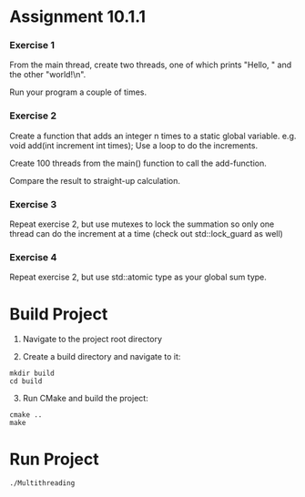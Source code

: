 # Assignment 10.1.1


### Exercise 1

From the main thread, create two threads, one of which prints "Hello, " and the other "world!\n".

Run your program a couple of times.


### Exercise 2

Create a function that adds an integer n times to a static global variable.  e.g. void add(int increment int times);  Use a loop to do the increments.

Create 100 threads from the main() function to call the add-function.

Compare the result to straight-up calculation.


### Exercise 3

Repeat exercise 2, but use mutexes to lock the summation so only one thread can do the increment at a time (check out std::lock_guard as well)
 

### Exercise 4

Repeat exercise 2, but use std::atomic type as your global sum type.


# Build Project

1. Navigate to the project root directory

2. Create a build directory and navigate to it:

```shell
mkdir build
cd build
```

3. Run CMake and build the project:

```shell
cmake ..
make
```

# Run Project

```shell 
./Multithreading
```
